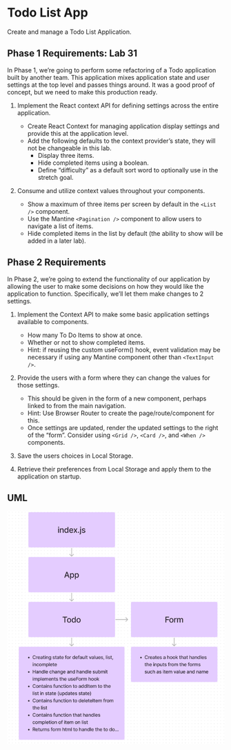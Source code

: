 # Todo List App
Create and manage a Todo List Application.

## Phase 1 Requirements: Lab 31
In Phase 1, we’re going to perform some refactoring of a Todo application built by another team. This application mixes application state and user settings at the top level and passes things around. It was a good proof of concept, but we need to make this production ready.

1. Implement the React context API for defining settings across the entire application.
    - Create React Context for managing application display settings and provide this at the application level.
    - Add the following defaults to the context provider’s state, they will not be changeable in this lab.
        - Display three items.
        - Hide completed items using a boolean.
        - Define “difficulty” as a default sort word to optionally use in the stretch goal.


2. Consume and utilize context values throughout your components.
    - Show a maximum of three items per screen by default in the `<List />` component.
    - Use the Mantine `<Pagination />` component to allow users to navigate a list of items.
    - Hide completed items in the list by default (the ability to show will be added in a later lab).

## Phase 2 Requirements
In Phase 2, we’re going to extend the functionality of our application by allowing the user to make some decisions on how they would like the application to function. Specifically, we’ll let them make changes to 2 settings.

1. Implement the Context API to make some basic application settings available to components.
    - How many To Do Items to show at once.
    - Whether or not to show completed items.
    - Hint: if reusing the custom useForm() hook, event validation may be necessary if using any Mantine component other than `<TextInput />`.

2. Provide the users with a form where they can change the values for those settings.
    - This should be given in the form of a new component, perhaps linked to from the main navigation.
    - Hint: Use Browser Router to create the page/route/component for this.
    - Once settings are updated, render the updated settings to the right of the “form”. Consider using `<Grid />`, `<Card />`, and `<When />` components.
3. Save the users choices in Local Storage.
4. Retrieve their preferences from Local Storage and apply them to the application on startup.

## UML 
![Todo UML](TODOUML.png)